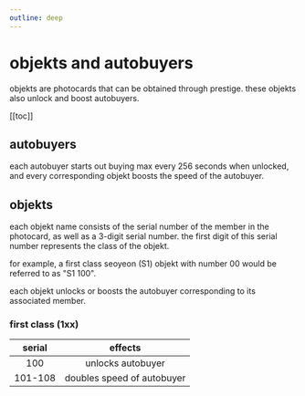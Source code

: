 ```yaml
---
outline: deep
---
```


# objekts and autobuyers

objekts are photocards that can be obtained through prestige. these objekts also unlock and boost autobuyers.

[[toc]]

## autobuyers

each autobuyer starts out buying max every 256 seconds when unlocked, and every corresponding objekt boosts the speed of the autobuyer.

## objekts

each objekt name consists of the serial number of the member in the photocard, as well as a 3-digit serial number. the first digit of this serial number represents the class of the objekt. 

for example, a first class seoyeon (S1) objekt with number 00 would be referred to as "S1 100".

each objekt unlocks or boosts the autobuyer corresponding to its associated member.

### first class (1xx)

| serial  | effects                    |
| :-----: | :------------------------: |
| 100     | unlocks autobuyer          |
| 101-108 | doubles speed of autobuyer |
